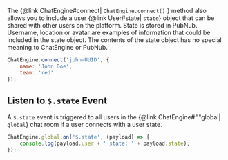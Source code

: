 The {@link ChatEngine#connect| ```ChatEngine.connect()``` }  method also allows you to include a user {@link User#state| ```state```} object that can be shared with other users on the platform. State is stored in PubNub. Username, location or avatar are examples of information that could be included in the state object. The contents of the state object has no special meaning to ChatEngine or PubNub.

```js
ChatEngine.connect('john-UUID', {
    name: 'John Doe',
    team: 'red'
});
```

## Listen to ```$.state``` Event

A ```$.state``` event is triggered to all users in the {@link ChatEngine#"."global| ```global```} chat room if a user connects with a user state.

```js
ChatEngine.global.on('$.state', (payload) => {
    console.log(payload.user + ' state: ' + payload.state);
});
```
